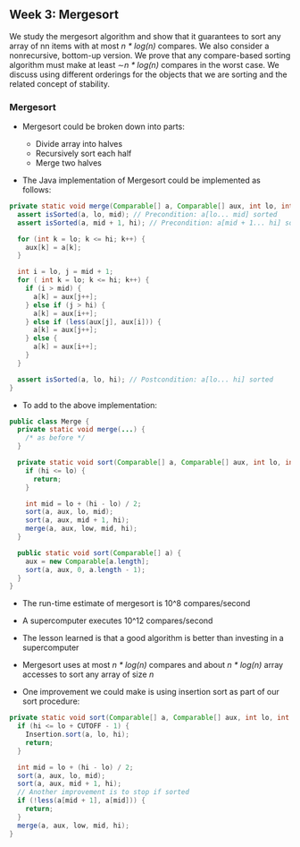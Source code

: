 ## Week 3: Mergesort

We study the mergesort algorithm and show that it guarantees to sort any array of nn items with at most *n * log(n)* compares. We also consider a nonrecursive, bottom-up version. We prove that any compare-based sorting algorithm must make at least ∼*n * log(n)* compares in the worst case. We discuss using different orderings for the objects that we are sorting and the related concept of stability.

### Mergesort
* Mergesort could be broken down into parts:
  * Divide array into halves
  * Recursively sort each half
  * Merge two halves

* The Java implementation of Mergesort could be implemented as follows:
```java
private static void merge(Comparable[] a, Comparable[] aux, int lo, int mid, int hi) {
  assert isSorted(a, lo, mid); // Precondition: a[lo... mid] sorted
  assert isSorted(a, mid + 1, hi); // Precondition: a[mid + 1... hi] sorted

  for (int k = lo; k <= hi; k++) {
    aux[k] = a[k];
  }

  int i = lo, j = mid + 1;
  for ( int k = lo; k <= hi; k++) {
    if (i > mid) {
      a[k] = aux[j++];
    } else if (j > hi) {
      a[k] = aux[i++];
    } else if (less(aux[j], aux[i])) {
      a[k] = aux[j++];
    } else {
      a[k] = aux[i++];
    }
  }

  assert isSorted(a, lo, hi); // Postcondition: a[lo... hi] sorted
}
```

* To add to the above implementation:
```java
public class Merge {
  private static void merge(...) {
    /* as before */
  }

  private static void sort(Comparable[] a, Comparable[] aux, int lo, int mid, int hi) {
    if (hi <= lo) {
      return;
    }

    int mid = lo + (hi - lo) / 2;
    sort(a, aux, lo, mid);
    sort(a, aux, mid + 1, hi);
    merge(a, aux, low, mid, hi);
  }

  public static void sort(Comparable[] a) {
    aux = new Comparable[a.length];
    sort(a, aux, 0, a.length - 1);
  }
}
```

* The run-time estimate of mergesort is 10^8 compares/second
* A supercomputer executes 10^12 compares/second
* The lesson learned is that a good algorithm is better than investing in a supercomputer
* Mergesort uses at most *n * log(n)* compares and about *n * log(n)* array accesses to sort any array of size *n*

* One improvement we could make is using insertion sort as part of our sort procedure:
```java
private static void sort(Comparable[] a, Comparable[] aux, int lo, int mid, int hi) {
  if (hi <= lo + CUTOFF - 1) {
    Insertion.sort(a, lo, hi);
    return;
  }

  int mid = lo + (hi - lo) / 2;
  sort(a, aux, lo, mid);
  sort(a, aux, mid + 1, hi);
  // Another improvement is to stop if sorted
  if (!less(a[mid + 1], a[mid])) {
    return;
  }
  merge(a, aux, low, mid, hi);
}
```
